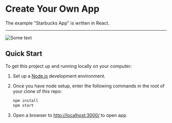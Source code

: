 # Create Your Own App

The example "Starbucks App" is written in React.

---

![Some text](https://github.com/tvvmvn/starbucks-app/tree/main/public/images/apps.png)

## Quick Start

To get this project up and running locally on your computer:

1. Set up a [Node.js](https://wiki.developer.mozilla.org/en-US/docs/Learn/Server-side/Express_Nodejs/development_environment) development environment.
2. Once you have node setup, enter the following commands in the root of your clone of this repo:

   ```bash
   npm install
   npm start  
   ```

3. Open a browser to <http://localhost:3000/> to open app.